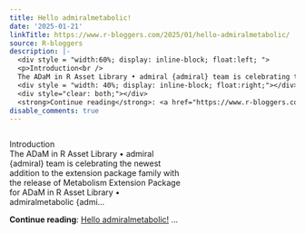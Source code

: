 ```yaml
---
title: Hello admiralmetabolic!
date: '2025-01-21'
linkTitle: https://www.r-bloggers.com/2025/01/hello-admiralmetabolic/
source: R-bloggers
description: |-
  <div style = "width:60%; display: inline-block; float:left; ">
  <p>Introduction<br />
  The ADaM in R Asset Library • admiral {admiral} team is celebrating the newest addition to the extension package family with the release of Metabolism Extension Package for ADaM in R Asset Library • admiralmetabolic {admi...</p></div>
  <div style = "width: 40%; display: inline-block; float:right;"></div>
  <div style="clear: both;"></div>
  <strong>Continue reading</strong>: <a href="https://www.r-bloggers.com/2025/01/hello-admiralmetabolic/">Hello admiralmetabolic!</a> ...
disable_comments: true
---
```

<div style = "width:60%; display: inline-block; float:left; ">
<p>Introduction<br />
The ADaM in R Asset Library • admiral {admiral} team is celebrating the newest addition to the extension package family with the release of Metabolism Extension Package for ADaM in R Asset Library • admiralmetabolic {admi...</p></div>
<div style = "width: 40%; display: inline-block; float:right;"></div>
<div style="clear: both;"></div>
<strong>Continue reading</strong>: <a href="https://www.r-bloggers.com/2025/01/hello-admiralmetabolic/">Hello admiralmetabolic!</a> ...